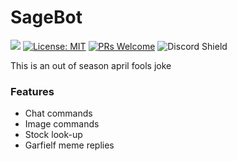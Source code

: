 
# SageBot

![](https://travis-ci.org/Lian-D/SageBot.js.svg?branch=master) [![License: MIT](https://img.shields.io/badge/License-MIT-yellow.svg)](https://opensource.org/licenses/MIT)
 [![PRs Welcome](https://img.shields.io/badge/PRs-welcome-brightgreen.svg?style=flat-square)](http://makeapullrequest.com) ![Discord Shield](https://discordapp.com/api/guilds/162421423430828032/widget.png?style=shield)

This is an out of season april fools joke

### Features
- Chat commands
- Image commands
- Stock look-up
- Garfielf meme replies
